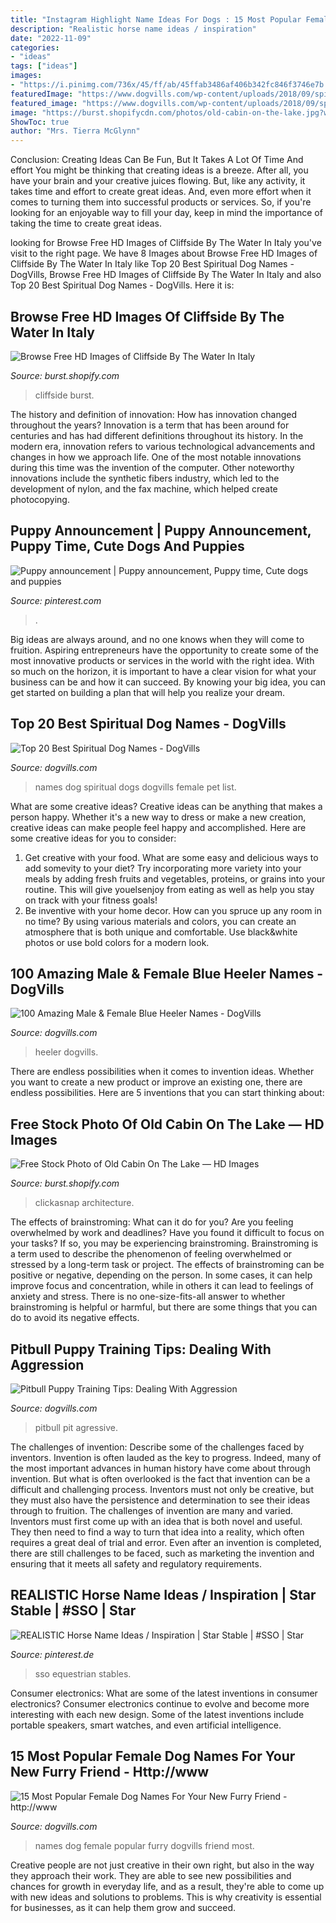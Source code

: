 ```yaml
---
title: "Instagram Highlight Name Ideas For Dogs : 15 Most Popular Female Dog Names For Your New Furry Friend"
description: "Realistic horse name ideas / inspiration"
date: "2022-11-09"
categories:
- "ideas"
tags: ["ideas"]
images:
- "https://i.pinimg.com/736x/45/ff/ab/45ffab3486af406b342fc846f3746e7b.jpg"
featuredImage: "https://www.dogvills.com/wp-content/uploads/2018/09/spiritual-dog-names-683x1024.jpg"
featured_image: "https://www.dogvills.com/wp-content/uploads/2018/09/spiritual-dog-names-683x1024.jpg"
image: "https://burst.shopifycdn.com/photos/old-cabin-on-the-lake.jpg?width=925&amp;format=pjpg&amp;exif=0&amp;iptc=0"
ShowToc: true
author: "Mrs. Tierra McGlynn"
---
```



Conclusion: Creating Ideas Can Be Fun, But It Takes A Lot Of Time And effort
You might be thinking that creating ideas is a breeze. After all, you have your brain and your creative juices flowing. But, like any activity, it takes time and effort to create great ideas. And, even more effort when it comes to turning them into successful products or services. So, if you're looking for an enjoyable way to fill your day, keep in mind the importance of taking the time to create great ideas.

	

		
looking for Browse Free HD Images of Cliffside By The Water In Italy you've visit to the right page. We have 8 Images about Browse Free HD Images of Cliffside By The Water In Italy like Top 20 Best Spiritual Dog Names - DogVills, Browse Free HD Images of Cliffside By The Water In Italy and also Top 20 Best Spiritual Dog Names - DogVills. Here it is:
		
    
## Browse Free HD Images Of Cliffside By The Water In Italy

<img loading=lazy src="https://burst.shopifycdn.com/photos/cliffside-by-the-water-in-italy.jpg?width=925&amp;format=pjpg&amp;exif=0&amp;iptc=0" onerror="this.onerror=null;this.src='https://tse2.mm.bing.net/th?id=OIP.rK8s2M5ZRp4bM94JDDjTegHaE8&amp;pid=15.1';" alt="Browse Free HD Images of Cliffside By The Water In Italy">

_Source: burst.shopify.com_

>cliffside burst. 

	

The history and definition of innovation: How has innovation changed throughout the years?
Innovation is a term that has been around for centuries and has had different definitions throughout its history. In the modern era, innovation refers to various technological advancements and changes in how we approach life. One of the most notable innovations during this time was the invention of the computer. Other noteworthy innovations include the synthetic fibers industry, which led to the development of nylon, and the fax machine, which helped create photocopying.

    
## Puppy Announcement | Puppy Announcement, Puppy Time, Cute Dogs And Puppies

<img loading=lazy src="https://i.pinimg.com/736x/c1/20/da/c120da33f1dd73ee2910ab891e336689.jpg" onerror="this.onerror=null;this.src='https://tse1.mm.bing.net/th?id=OIP.tIWIwELqsI9rG816EkJ3pgHaHa&amp;pid=15.1';" alt="Puppy announcement | Puppy announcement, Puppy time, Cute dogs and puppies">

_Source: pinterest.com_

>. 

	

Big ideas are always around, and no one knows when they will come to fruition. Aspiring entrepreneurs have the opportunity to create some of the most innovative products or services in the world with the right idea. With so much on the horizon, it is important to have a clear vision for what your business can be and how it can succeed. By knowing your big idea, you can get started on building a plan that will help you realize your dream.

    
## Top 20 Best Spiritual Dog Names - DogVills

<img loading=lazy src="https://www.dogvills.com/wp-content/uploads/2018/09/spiritual-dog-names-683x1024.jpg" onerror="this.onerror=null;this.src='https://tse4.mm.bing.net/th?id=OIP.JuTF7RVDFYy-ptp7d8H-kQHaLG&amp;pid=15.1';" alt="Top 20 Best Spiritual Dog Names - DogVills">

_Source: dogvills.com_

>names dog spiritual dogs dogvills female pet list. 

	

What are some creative ideas?
Creative ideas can be anything that makes a person happy. Whether it's a new way to dress or make a new creation, creative ideas can make people feel happy and accomplished. Here are some creative ideas for you to consider: 
1. Get creative with your food. What are some easy and delicious ways to add somevity to your diet? Try incorporating more variety into your meals by adding fresh fruits and vegetables, proteins, or grains into your routine. This will give youelsenjoy from eating as well as help you stay on track with your fitness goals! 
2. Be inventive with your home decor. How can you spruce up any room in no time? By using various materials and colors, you can create an atmosphere that is both unique and comfortable. Use black&white photos or use bold colors for a modern look.

    
## 100 Amazing Male &amp; Female Blue Heeler Names - DogVills

<img loading=lazy src="https://www.dogvills.com/wp-content/uploads/2020/09/male-female-blue-heeler-names-p-683x1024.jpg" onerror="this.onerror=null;this.src='https://tse2.mm.bing.net/th?id=OIP.eCmWeUMYRgjDzdO4g_dqsAHaLG&amp;pid=15.1';" alt="100 Amazing Male &amp; Female Blue Heeler Names - DogVills">

_Source: dogvills.com_

>heeler dogvills. 

	

There are endless possibilities when it comes to invention ideas. Whether you want to create a new product or improve an existing one, there are endless possibilities. Here are 5 inventions that you can start thinking about: 

    
## Free Stock Photo Of Old Cabin On The Lake — HD Images

<img loading=lazy src="https://burst.shopifycdn.com/photos/old-cabin-on-the-lake.jpg?width=925&amp;format=pjpg&amp;exif=0&amp;iptc=0" onerror="this.onerror=null;this.src='https://tse1.mm.bing.net/th?id=OIP.tFMYTt3DAQn-YMZRYOLcOwHaLU&amp;pid=15.1';" alt="Free Stock Photo of Old Cabin On The Lake — HD Images">

_Source: burst.shopify.com_

>clickasnap architecture. 

	

The effects of brainstroming: What can it do for you?
Are you feeling overwhelmed by work and deadlines? Have you found it difficult to focus on your tasks? If so, you may be experiencing brainstroming. Brainstroming is a term used to describe the phenomenon of feeling overwhelmed or stressed by a long-term task or project. The effects of brainstroming can be positive or negative, depending on the person. In some cases, it can help improve focus and concentration, while in others it can lead to feelings of anxiety and stress. There is no one-size-fits-all answer to whether brainstroming is helpful or harmful, but there are some things that you can do to avoid its negative effects.

    
## Pitbull Puppy Training Tips: Dealing With Aggression

<img loading=lazy src="http://www.dogvills.com/wp-content/uploads/2015/03/agressive-pit-text-fb.jpg" onerror="this.onerror=null;this.src='https://tse4.mm.bing.net/th?id=OIP.2r3EI4tK6_3GRppUwVggqgHaEt&amp;pid=15.1';" alt="Pitbull Puppy Training Tips: Dealing With Aggression">

_Source: dogvills.com_

>pitbull pit agressive. 

	

The challenges of invention: Describe some of the challenges faced by inventors.
Invention is often lauded as the key to progress. Indeed, many of the most important advances in human history have come about through invention. But what is often overlooked is the fact that invention can be a difficult and challenging process. Inventors must not only be creative, but they must also have the persistence and determination to see their ideas through to fruition.
The challenges of invention are many and varied. Inventors must first come up with an idea that is both novel and useful. They then need to find a way to turn that idea into a reality, which often requires a great deal of trial and error. Even after an invention is completed, there are still challenges to be faced, such as marketing the invention and ensuring that it meets all safety and regulatory requirements.

    
## REALISTIC Horse Name Ideas / Inspiration | Star Stable | #SSO | Star

<img loading=lazy src="https://i.pinimg.com/736x/45/ff/ab/45ffab3486af406b342fc846f3746e7b.jpg" onerror="this.onerror=null;this.src='https://tse1.mm.bing.net/th?id=OIP.9FCBVR6rzk3X0EBtPF1UUAHaEK&amp;pid=15.1';" alt="REALISTIC Horse Name Ideas / Inspiration | Star Stable | #SSO | Star">

_Source: pinterest.de_

>sso equestrian stables. 

	

Consumer electronics: What are some of the latest inventions in consumer electronics?
Consumer electronics continue to evolve and become more interesting with each new design. Some of the latest inventions include portable speakers, smart watches, and even artificial intelligence.

    
## 15 Most Popular Female Dog Names For Your New Furry Friend - Http://www

<img loading=lazy src="https://www.dogvills.com/wp-content/uploads/2017/04/Dogvills.com-15-Popular-Female-Dog-Names.jpg" onerror="this.onerror=null;this.src='https://tse4.mm.bing.net/th?id=OIP.hBDiCmphsFr3oX7qqeB27QHaMm&amp;pid=15.1';" alt="15 Most Popular Female Dog Names For Your New Furry Friend - http://www">

_Source: dogvills.com_

>names dog female popular furry dogvills friend most. 

	

Creative people are not just creative in their own right, but also in the way they approach their work. They are able to see new possibilities and chances for growth in everyday life, and as a result, they're able to come up with new ideas and solutions to problems. This is why creativity is essential for businesses, as it can help them grow and succeed.

